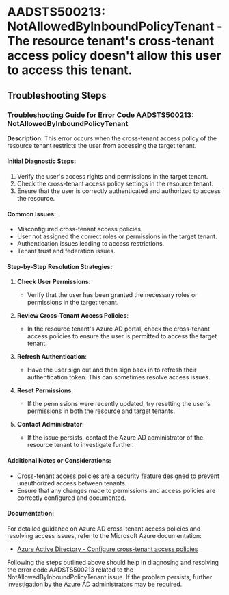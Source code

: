 # AADSTS500213: NotAllowedByInboundPolicyTenant - The resource tenant's cross-tenant access policy doesn't allow this user to access this tenant.


## Troubleshooting Steps
### Troubleshooting Guide for Error Code AADSTS500213: NotAllowedByInboundPolicyTenant

**Description**: This error occurs when the cross-tenant access policy of the resource tenant restricts the user from accessing the target tenant.

#### Initial Diagnostic Steps:
1. Verify the user's access rights and permissions in the target tenant.
2. Check the cross-tenant access policy settings in the resource tenant.
3. Ensure that the user is correctly authenticated and authorized to access the resource.

#### Common Issues:
- Misconfigured cross-tenant access policies.
- User not assigned the correct roles or permissions in the target tenant.
- Authentication issues leading to access restrictions.
- Tenant trust and federation issues.

#### Step-by-Step Resolution Strategies:
1. **Check User Permissions**:
   - Verify that the user has been granted the necessary roles or permissions in the target tenant.

2. **Review Cross-Tenant Access Policies**:
   - In the resource tenant's Azure AD portal, check the cross-tenant access policies to ensure the user is permitted to access the target tenant.

3. **Refresh Authentication**:
   - Have the user sign out and then sign back in to refresh their authentication token. This can sometimes resolve access issues.

4. **Reset Permissions**:
   - If the permissions were recently updated, try resetting the user's permissions in both the resource and target tenants.

5. **Contact Administrator**:
   - If the issue persists, contact the Azure AD administrator of the resource tenant to investigate further.

#### Additional Notes or Considerations:
- Cross-tenant access policies are a security feature designed to prevent unauthorized access between tenants.
- Ensure that any changes made to permissions and access policies are correctly configured and documented.

#### Documentation:
For detailed guidance on Azure AD cross-tenant access policies and resolving access issues, refer to the Microsoft Azure documentation:
- [Azure Active Directory - Configure cross-tenant access policies](https://docs.microsoft.com/en-us/azure/active-directory/develop/cross-tenant-access-policies-introduction)

Following the steps outlined above should help in diagnosing and resolving the error code AADSTS500213 related to the NotAllowedByInboundPolicyTenant issue. If the problem persists, further investigation by the Azure AD administrators may be required.